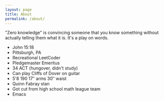 ```yaml
---
layout: page
title: About
permalink: /about/
---
```

"Zero knowledge" is convincing someone that you know something without actually telling them what it is. It's a play on words.

- John 15:18
- Pittsburgh, PA 
- Recreational LeetCoder
- Pledgemaster Emeritus
- 34 ACT (hungover, didn't study)
- Can play Cliffs of Dover on guitar
- 5'8 190 17″ arms 30″ waist
- Quinn Fabray stan
- Got cut from high school math league team
- Emacs